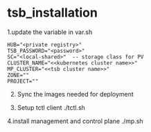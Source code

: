 # tsb_installation

1.update the variable in var.sh
```
HUB="<private registry>"
TSB_PASSWORD="<password>"
SC="<local-shared>"  -- storage class for PV 
CLUSTER_NAME="<<kubernetes cluster name>>"
MP_CLUSTER="<<tsb cluster name>>"
ZONE=""
PROJECT=""
```
2. Sync the images needed for deployment 

3. Setup tctl client
 ./tctl.sh

4.install management and control plane
  ./mp.sh
